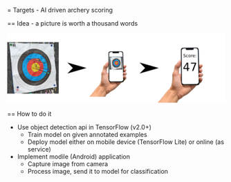 = Targets - AI driven archery scoring

== Idea - a picture is worth a thousand words

![idea](doc/img/idea.svg)


== How to do it

* Use object detection api in TensorFlow (v2.0+)
  * Train model on given annotated examples
  * Deploy model either on mobile device (TensorFlow Lite) or online (as service)
* Implement modile (Android) application
  * Capture image from camera
  * Process image, send it to model for classification
